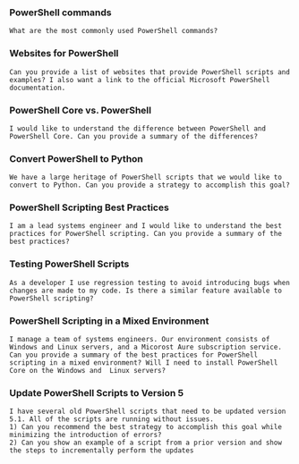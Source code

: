 ### PowerShell commands
```
What are the most commonly used PowerShell commands?
```

### Websites for PowerShell
```
Can you provide a list of websites that provide PowerShell scripts and examples? I also want a link to the official Microsoft PowerShell documentation.
```

### PowerShell Core vs. PowerShell 
```
I would like to understand the difference between PowerShell and PowerShell Core. Can you provide a summary of the differences?
```

### Convert PowerShell to Python
```
We have a large heritage of PowerShell scripts that we would like to convert to Python. Can you provide a strategy to accomplish this goal?
```

### PowerShell Scripting Best Practices
```
I am a lead systems engineer and I would like to understand the best practices for PowerShell scripting. Can you provide a summary of the best practices?
```

### Testing PowerShell Scripts
```
As a developer I use regression testing to avoid introducing bugs when changes are made to my code. Is there a similar feature available to PowerShell scripting?
```

### PowerShell Scripting in a Mixed Environment
```
I manage a team of systems engineers. Our environment consists of Windows and Linux servers, and a Micorost Aure subscription service. Can you provide a summary of the best practices for PowerShell scripting in a mixed environment? Will I need to install PowerShell Core on the Windows and  Linux servers?
```

### Update PowerShell Scripts to Version 5
```
I have several old PowerShell scripts that need to be updated version 5.1. All of the scripts are running without issues.
1) Can you recommend the best strategy to accomplish this goal while minimizing the introduction of errors?
2) Can you show an example of a script from a prior version and show the steps to incrementally perform the updates
```
